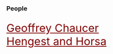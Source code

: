 <style>
    .clearfix::after {content: ""; clear: both; display: table;}
    .thumb {float:left; margin:0 18px 0 6px; width:100%; width:100%; max-width:150px; box-shadow: 0 4px 8px 0 rgba(0, 0, 0, 0.2), 0 6px 20px 0 rgba(0, 0, 0, 0.19); border:1px solid #aaa; margin-bottom: 24px;}
    p {font-size: 1.5rem;}
    a {color: #800000 !important; font-size: 1.2em;}
</style>

<param ve-config title="Medieval Kent" banner="https://stor.artstor.org/stor/05d3fd9a-d78d-45b0-9baa-4eadde612f7a">

### People

[Geoffrey Chaucer](14c-chaucer)  
[Hengest and Horsa](hengestandhorsa)

